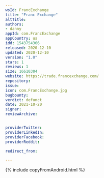 ```yaml
---
wsId: FrancExchange
title: "Franc Exchange"
altTitle: 
authors:
- danny
appId: com.FrancExchange
appCountry: us
idd: 1543754366
released: 2020-12-10
updated: 2020-12-10
version: "1.0"
stars: 1
reviews: 1
size: 16610304
website: https://trade.francexchange.com/
repository: 
issue: 
icon: com.FrancExchange.jpg
bugbounty: 
verdict: defunct
date: 2021-10-20
signer: 
reviewArchive:


providerTwitter: 
providerLinkedIn: 
providerFacebook: 
providerReddit: 

redirect_from:

---
```

{% include copyFromAndroid.html %}
